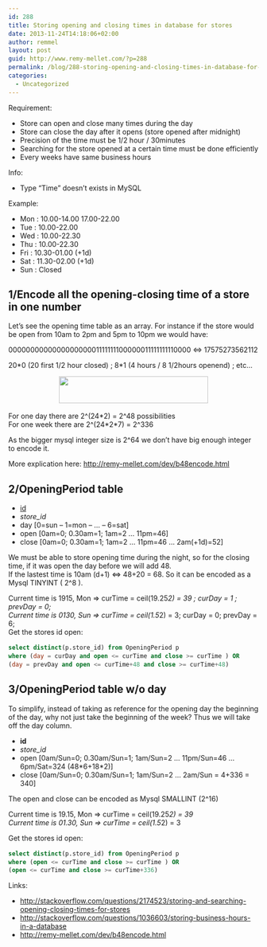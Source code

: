 ```yaml
---
id: 288
title: Storing opening and closing times in database for stores
date: 2013-11-24T14:18:06+02:00
author: remmel
layout: post
guid: http://www.remy-mellet.com/?p=288
permalink: /blog/288-storing-opening-and-closing-times-in-database-for-stores/
categories:
  - Uncategorized
---
```

Requirement:

  * Store can open and close many times during the day
  * Store can close the day after it opens (store opened after midnight)
  * Precision of the time must be 1/2 hour / 30minutes
  * Searching for the store opened at a certain time must be done efficiently
  * Every weeks have same business hours

Info:

  * Type &#8220;Time&#8221; doesn&#8217;t exists in MySQL

Example:

  * Mon : 10.00-14.00 17.00-22.00
  * Tue : 10.00-22.00
  * Wed : 10.00-22.30
  * Thu : 10.00-22.30
  * Fri : 10.30-01.00 (+1d)
  * Sat : 11.30-02.00 (+1d)
  * Sun : Closed

## 1/Encode all the opening-closing time of a store in one number

Let&#8217;s see the opening time table as an array. For instance if the store would be open from 10am to 2pm and 5pm to 10pm we would have:

000000000000000000001111111100000011111111110000 <=> 17575273562112

20\*0 (20 first 1/2 hour closed) ; 8\*1 (4 hours / 8 1/2hours openend) ; etc&#8230;

<p style="text-align: center;">
  <a href="/wp-content/uploads/2013/11/openingclosingtime1.png"><img class="size-medium wp-image-293 aligncenter" title="openingclosingtime1" src="/wp-content/uploads/2013/11/openingclosingtime1-300x54.png" alt="" width="300" height="54" srcset="/wp-content/uploads/2013/11/openingclosingtime1-300x54.png 300w, /wp-content/uploads/2013/11/openingclosingtime1.png 694w" sizes="(max-width: 300px) 100vw, 300px" /></a>
</p>

For one day there are 2^(24*2) = 2^48 possibilities  
For one week there are 2^(24\*2\*7) = 2^336 

As the bigger mysql integer size is 2^64 we don&#8217;t have big enough integer to encode it. 

More explication here: <http://remy-mellet.com/dev/b48encode.html>

## 2/OpeningPeriod table

  * <span style="text-decoration: underline;">id</span>
  * _store_id_
  * day [0=sun &#8211; 1=mon &#8211; &#8230; &#8211; 6=sat]
  * open [0am=0; 0.30am=1; 1am=2 &#8230; 11pm=46]
  * close [0am=0; 0.30am=1; 1am=2 &#8230; 11pm=46 &#8230; 2am(+1d)=52]

We must be able to store opening time during the night, so for the closing time, if it was open the day before we will add 48.  
If the lastest time is 10am (d+1) <=> 48+20 = 68. So it can be encoded as a Mysql TINYINT ( 2^8 ). 

Current time is 1915, Mon => curTime = ceil(19.25*2) = 39 ; curDay = 1 ; prevDay = 0;  
Current time is 0130, Sun => curTime = ceil(1.5*2) = 3; curDay = 0; prevDay = 6;  
Get the stores id open:

```sql
select distinct(p.store_id) from OpeningPeriod p  
where (day = curDay and open <= curTime and close >= curTime ) OR  
(day = prevDay and open <= curTime+48 and close >= curTime+48)
```

## 3/OpeningPeriod table w/o day

To simplify, instead of taking as reference for the opening day the beginning of the day, why not just take the beginning of the week? Thus we will take off the day column.

  * __id__
  * _store_id_
  * open [0am/Sun=0; 0.30am/Sun=1; 1am/Sun=2 &#8230; 11pm/Sun=46 &#8230; 6pm/Sat=324 (48\*6+18\*2)]
  * close [0am/Sun=0; 0.30am/Sun=1; 1am/Sun=2 &#8230; 2am/Sun = 4+336 = 340]

The open and close can be encoded as Mysql SMALLINT (2^16) 

Current time is 19.15, Mon => curTime = ceil(19.25*2) = 39  
Current time is 01.30, Sun => curTime = ceil(1.5*2) = 3 

Get the stores id open: 

```sql
select distinct(p.store_id) from OpeningPeriod p  
where (open <= curTime and close >= curTime ) OR  
(open <= curTime and close >= curTime+336)
```

Links:

  * http://stackoverflow.com/questions/2174523/storing-and-searching-opening-closing-times-for-stores
  * <http://stackoverflow.com/questions/1036603/storing-business-hours-in-a-database>
  * <http://remy-mellet.com/dev/b48encode.html>